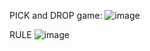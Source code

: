 
PICK and DROP game:
![image](https://github.com/thanhtie/Reinforcement-Learning-and-Deep-RL-Python-Theory-and-Projects-/assets/92991572/c239937e-2eeb-4f76-8914-543183918af0)


RULE
![image](https://github.com/thanhtie/Reinforcement-Learning-and-Deep-RL-Python-Theory-and-Projects-/assets/92991572/34902574-fee2-4f04-b059-35bbcc189615)

